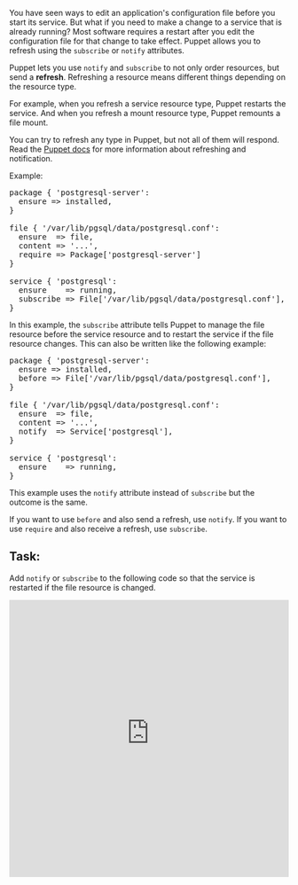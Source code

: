 You have seen ways to edit an application's configuration file before you start its service. But what if you need to make a change to a service that is already running? Most software requires a restart after you edit the configuration file for that change to take effect. Puppet allows you to refresh using the `subscribe` or `notify` attributes.

Puppet lets you use `notify` and `subscribe` to not only order resources, but send a **refresh**. Refreshing a resource means different things depending on the resource type.

For example, when you refresh a service resource type, Puppet restarts the service. And when you refresh a mount resource type, Puppet remounts a file mount.

You can try to refresh any type in Puppet, but not all of them will respond. Read the [Puppet docs](https://puppet.com/docs/puppet/latest/lang_relationships.html#refreshing-and-notification "") for more information about refreshing and notification.

Example:

<pre>
package { 'postgresql-server':
  ensure =&gt; installed,
}

file { '/var/lib/pgsql/data/postgresql.conf':
  ensure  =&gt; file,
  content =&gt; '...',
  require =&gt; Package['postgresql-server']
}

service { 'postgresql':
  ensure    =&gt; running,
  subscribe =&gt; File['/var/lib/pgsql/data/postgresql.conf'],
}
</pre>

In this example, the `subscribe` attribute tells Puppet to manage the file resource before the service resource and to restart the service if the file resource changes. This can also be written like the following example:

<pre>
package { 'postgresql-server':
  ensure =&gt; installed,
  before =&gt; File['/var/lib/pgsql/data/postgresql.conf'],
}

file { '/var/lib/pgsql/data/postgresql.conf':
  ensure  =&gt; file,
  content =&gt; '...',
  notify  =&gt; Service['postgresql'],
}

service { 'postgresql':
  ensure    =&gt; running,
}
</pre>

This example uses the `notify` attribute instead of `subscribe` but the outcome is the same.

If you want to use `before` and also send a refresh, use `notify`. If you want to use `require` and also receive a refresh, use `subscribe`.

## Task:
Add `notify` or `subscribe` to the following code so that the service is restarted if the file resource is changed.

<iframe src="https://magicbox.classroom.puppet.com/pfs/file_service" width="100%" height="500px" frameborder="0" />
